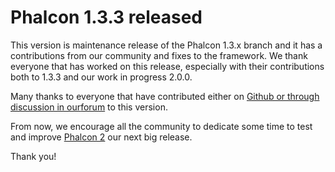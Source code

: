 <!--
slug: phalcon-1-3-3-released
date: Tue Sep 23 2014 00:19:00 GMT-0400 (EDT)
tags: phalcon, php, release
title: Phalcon 1.3.3 released
id: 98204237970
link: http://blog.phalconphp.com/post/98204237970/phalcon-1-3-3-released
raw: {"blog_name":"phalconphp","id":98204237970,"post_url":"http://blog.phalconphp.com/post/98204237970/phalcon-1-3-3-released","slug":"phalcon-1-3-3-released","type":"text","date":"2014-09-23 04:19:00 GMT","timestamp":1411445940,"state":"published","format":"html","reblog_key":"xpohVB0i","tags":["phalcon","php","release"],"short_url":"http://tmblr.co/Z6Pumv1RTRS2I","highlighted":[],"note_count":1,"title":"Phalcon 1.3.3 released","body":"<p>This version is maintenance release of the Phalcon 1.3.x branch and it has a contributions from our community and fixes to the framework. We thank everyone that has worked on this release, especially with their contributions both to 1.3.3 and our work in progress 2.0.0.</p>\n<p>Many thanks to everyone that have contributed either on <a href=\"https://github.com/phalcon/cphalcon\">Github or through discussion in our </a><a href=\"http://forum.phalconphp.com/\">forum</a> to this version.</p>\n<p>From now, we encourage all the community to dedicate some time to test and improve <a href=\"http://blog.phalconphp.com/post/95931229730/phalcon-2-beta-2-available\">Phalcon 2</a> our next big release.</p>\n<p>Thank you!</p>","reblog":{"tree_html":"","comment":"<p>This version is maintenance release of the Phalcon 1.3.x branch and it has a contributions from our community and fixes to the framework. We thank everyone that has worked on this release, especially with their contributions both to 1.3.3 and our work in progress 2.0.0.</p>\n<p>Many thanks to everyone that have contributed either on <a href=\"https://github.com/phalcon/cphalcon\">Github or through discussion in our </a><a href=\"http://forum.phalconphp.com/\">forum</a>&nbsp;to this version.</p>\n<p>From now, we encourage all the community to dedicate some time to test and improve <a href=\"http://blog.phalconphp.com/post/95931229730/phalcon-2-beta-2-available\">Phalcon 2</a> our next big release.</p>\n<p>Thank you!</p>"},"trail":[{"blog":{"name":"phalconphp","theme":{"header_full_width":1117,"header_full_height":426,"header_focus_width":758,"header_focus_height":426,"avatar_shape":"square","background_color":"#FAFAFA","body_font":"Helvetica Neue","header_bounds":"0,937,426,179","header_image":"http://static.tumblr.com/be2b0380984b972b47699d457f4c0ffb/ivjir8a/815nn0qo7/tumblr_static_28z87js742xwowwo0kco04ogs.jpg","header_image_focused":"http://static.tumblr.com/be2b0380984b972b47699d457f4c0ffb/ivjir8a/laHnn0qo9/tumblr_static_tumblr_static_28z87js742xwowwo0kco04ogs_focused_v3.jpg","header_image_scaled":"http://static.tumblr.com/be2b0380984b972b47699d457f4c0ffb/ivjir8a/815nn0qo7/tumblr_static_28z87js742xwowwo0kco04ogs_2048_v2.jpg","header_stretch":true,"link_color":"#529ECC","show_avatar":true,"show_description":true,"show_header_image":true,"show_title":true,"title_color":"#444444","title_font":"Gibson","title_font_weight":"bold"}},"post":{"id":"98204237970"},"content":"<p>This version is maintenance release of the Phalcon 1.3.x branch and it has a contributions from our community and fixes to the framework. We thank everyone that has worked on this release, especially with their contributions both to 1.3.3 and our work in progress 2.0.0.</p>\n<p>Many thanks to everyone that have contributed either on <a href=\"https://github.com/phalcon/cphalcon\">Github or through discussion in our </a><a href=\"http://forum.phalconphp.com/\">forum</a> to this version.</p>\n<p>From now, we encourage all the community to dedicate some time to test and improve <a href=\"http://blog.phalconphp.com/post/95931229730/phalcon-2-beta-2-available\">Phalcon 2</a> our next big release.</p>\n<p>Thank you!</p>","content_raw":"<p>This version is maintenance release of the Phalcon 1.3.x branch and it has a contributions from our community and fixes to the framework. We thank everyone that has worked on this release, especially with their contributions both to 1.3.3 and our work in progress 2.0.0.</p>\r\n<p>Many thanks to everyone that have contributed either on <a href=\"https://github.com/phalcon/cphalcon\">Github or through discussion in our </a><a href=\"http://forum.phalconphp.com/\">forum</a>&nbsp;to this version.</p>\r\n<p>From now, we encourage all the community to dedicate some time to test and improve <a href=\"http://blog.phalconphp.com/post/95931229730/phalcon-2-beta-2-available\">Phalcon 2</a> our next big release.</p>\r\n<p>Thank you!</p>","is_current_item":true,"is_root_item":true}]}
publish: 2014-09-023
-->


Phalcon 1.3.3 released
======================

This version is maintenance release of the Phalcon 1.3.x branch and it
has a contributions from our community and fixes to the framework. We
thank everyone that has worked on this release, especially with their
contributions both to 1.3.3 and our work in progress 2.0.0.

Many thanks to everyone that have contributed either on [Github or
through discussion in
our](https://github.com/phalcon/cphalcon)[forum](http://forum.phalconphp.com/) to
this version.

From now, we encourage all the community to dedicate some time to test
and improve [Phalcon
2](http://blog.phalconphp.com/post/95931229730/phalcon-2-beta-2-available)
our next big release.

Thank you!

